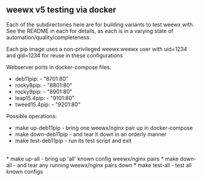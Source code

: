 
## weewx v5 testing via docker

Each of the subdirectories here are for building variants
to test weewx with.   See the README in each for details,
as each is in a varying state of automation/quality/completeness.

Each pip image uses a non-privileged weewx:weewx user
with uid=1234 and gid=1234 for reuse in these configurations

Webserver ports in docker-compose files:
* deb11pip:     - "8701:80"
* rocky8pip:    - "8801:80"
* rocky9pip:    - "8901:80"
* leap15.4pip:  - "9101:80"
* tweed15.4pip: - "9201:80"

Possible operations:
*   make up-deb11pip - bring one weewx/nginx pair up in docker-compose
*   make down-deb11pip - and tear it down in an orderly manner
*   make test-deb11pip - run its test script and exit
<br>
*   make up-all - bring up 'all' known config weewx/nginx pairs
*   make down-all - and tear any running weewx/nginx pairs down
*   make test-all - test all known configs

